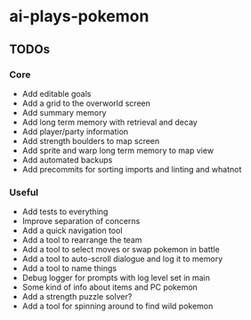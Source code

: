 # ai-plays-pokemon

## TODOs
### Core
* Add editable goals
* Add a grid to the overworld screen
* Add summary memory
* Add long term memory with retrieval and decay
* Add player/party information
* Add strength boulders to map screen
* Add sprite and warp long term memory to map view
* Add automated backups
* Add precommits for sorting imports and linting and whatnot

### Useful
* Add tests to everything
* Improve separation of concerns
* Add a quick navigation tool
* Add a tool to rearrange the team
* Add a tool to select moves or swap pokemon in battle
* Add a tool to auto-scroll dialogue and log it to memory
* Add a tool to name things
* Debug logger for prompts with log level set in main
* Some kind of info about items and PC pokemon
* Add a strength puzzle solver?
* Add a tool for spinning around to find wild pokemon
